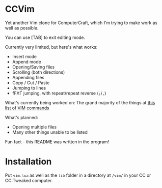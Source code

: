 # CCVim
Yet another Vim clone for ComputerCraft, which I'm trying to make work as well as possible.

You can use [TAB] to exit editing mode.

Currently very limited, but here's what works:
- Insert mode
- Append mode
- Opening/Saving files
- Scrolling (both directions)
- Appending files
- Copy / Cut / Paste
- Jumping to lines
- fF/tT jumping, with repeat/repeat reverse (```;```/```,```)

What's currently being worked on:
The grand majority of the things at [this list of VIM commands](https://vim.rtorr.com)


What's planned:
- Opening multiple files
- Many other things unable to be listed

Fun fact - this README was written in the program!

# Installation
Put ```vim.lua``` as well as the ```lib``` folder in a directory at ```/vim/``` in your CC or CC:Tweaked computer.
